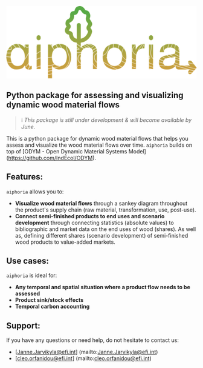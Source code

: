 ![aiphoria logo](docs/images/aiphoria-logo.png)

## Python package for assessing and visualizing dynamic wood material flows

> ℹ️ _This package is still under development & will become available by June._

This is a python package for dynamic wood material flows that helps you assess and visualize the wood material flows over time. `aiphoria` builds on top of [ODYM - Open Dynamic Material Systems Model] (https://github.com/IndEcol/ODYM).

## Features:
`aiphoria` allows you to:
- **Visualize wood material flows** through a sankey diagram throughout the product's supply chain (raw material, transformation, use, post-use).
- **Connect semi-finished products to end uses and scenario development**  through connecting statistics (absolute values) to bibliographic and market data on the end uses of wood (shares). As well as, defining different shares (scenario development) of semi-finished wood products to value-added markets.

## Use cases:
`aiphoria` is ideal for:
- **Any temporal and spatial situation where a product flow needs to be assessed**
- **Product sink/stock effects**
- **Temporal carbon accounting**

## Support:
If you have any questions or need help, do not hesitate to contact us:
- [Janne.Jarvikyla@efi.int] (mailto:Janne.Jarvikyla@efi.int)
- [cleo.orfanidou@efi.int] (mailto:cleo.orfanidou@efi.int)
